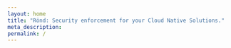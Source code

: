 ```yaml
---
layout: home
title: "Rönd: Security enforcement for your Cloud Native Solutions."
meta_description: 
permalink: /
---
```

